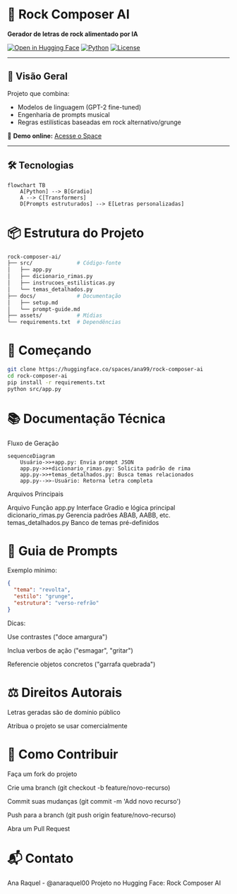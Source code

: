 # 🎸 Rock Composer AI 
**Gerador de letras de rock alimentado por IA**  

[![Open in Hugging Face](https://img.shields.io/badge/🤗_Open_in_Spaces-FFD700?logo=huggingface)](https://huggingface.co/spaces/ana99/rock-composer-ai)
[![Python](https://img.shields.io/badge/Python-3.10+-3776AB?logo=python)](https://www.python.org/)
[![License](https://img.shields.io/badge/License-MIT-blue.svg)](LICENSE)

---

## 🌟 Visão Geral
Projeto que combina:
- Modelos de linguagem (GPT-2 fine-tuned)
- Engenharia de prompts musical
- Regras estilísticas baseadas em rock alternativo/grunge

🔗 **Demo online:** [Acesse o Space](https://huggingface.co/spaces/ana99/rock-composer-ai)

---

## 🛠️ Tecnologias
```mermaid
flowchart TB
    A[Python] --> B[Gradio]
    A --> C[Transformers]
    D[Prompts estruturados] --> E[Letras personalizadas]
```    


# 📦 Estrutura do Projeto

```bash
rock-composer-ai/
├── src/              # Código-fonte
│   ├── app.py
│   ├── dicionario_rimas.py
│   ├── instrucoes_estilisticas.py
│   └── temas_detalhados.py
├── docs/             # Documentação
│   ├── setup.md
│   └── prompt-guide.md
├── assets/           # Mídias
└── requirements.txt  # Dependências
```

# 🚀 Começando

```bash
git clone https://huggingface.co/spaces/ana99/rock-composer-ai
cd rock-composer-ai
pip install -r requirements.txt
python src/app.py
```
# 📚 Documentação Técnica

Fluxo de Geração

```mermaid
sequenceDiagram
    Usuário->>+app.py: Envia prompt JSON
    app.py->>+dicionario_rimas.py: Solicita padrão de rima
    app.py->>+temas_detalhados.py: Busca temas relacionados
    app.py-->>-Usuário: Retorna letra completa
```    
Arquivos Principais

Arquivo	Função
app.py	Interface Gradio e lógica principal
dicionario_rimas.py	Gerencia padrões ABAB, AABB, etc.
temas_detalhados.py	Banco de temas pré-definidos

# 🎨 Guia de Prompts

Exemplo mínimo:
```json
{
  "tema": "revolta",
  "estilo": "grunge",
  "estrutura": "verso-refrão"
}
```
Dicas:

Use contrastes ("doce amargura")

Inclua verbos de ação ("esmagar", "gritar")

Referencie objetos concretos ("garrafa quebrada")

# ⚖️ Direitos Autorais

Letras geradas são de domínio público

Atribua o projeto se usar comercialmente

# 🤝 Como Contribuir

Faça um fork do projeto

Crie uma branch (git checkout -b feature/novo-recurso)

Commit suas mudanças (git commit -m 'Add novo recurso')

Push para a branch (git push origin feature/novo-recurso)

Abra um Pull Request

# 📬 Contato

Ana Raquel - @anaraquel00
Projeto no Hugging Face: Rock Composer AI
